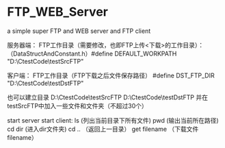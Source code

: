 FTP_WEB_Server
==============

a simple super FTP and WEB server and FTP client

服务器端：
FTP工作目录（需要修改，也即FTP上传<下载>的工作目录）：
    （DataStructAndConstant.h）#define DEFAULT_WORKPATH "D:\\CtestCode\\testSrcFTP"

客户端：
FTP工作目录（FTP下载之后文件保存路径）
    #define DST_FTP_DIR "D:\\CtestCode\\testDstFTP"
    
也可以建立目录
	D:\CtestCode\testSrcFTP
	D:\CtestCode\testDstFTP
	并在testSrcFTP中加入一些文件和文件夹（不超过30个）

start server
start client:
    ls (列出当前目录下所有文件)
    pwd (输出当前所在路径)
    cd dir (进入dir文件夹)
    cd .. （返回上一目录）
    get filename （下载文件filename）
